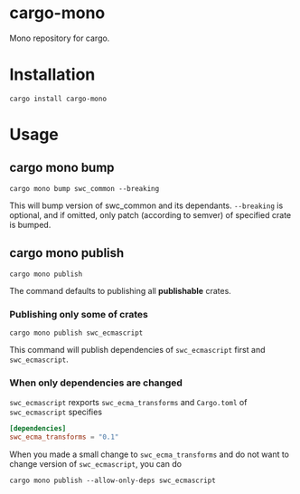 # cargo-mono

Mono repository for cargo.

# Installation

```
cargo install cargo-mono
```

# Usage 

## cargo mono bump

```
cargo mono bump swc_common --breaking
```

This will bump version of swc_common and its dependants.
`--breaking` is optional, and if omitted, only patch (according to semver) of specified crate is bumped.


## cargo mono publish

```
cargo mono publish
```

The command defaults to publishing all **publishable** crates.


### Publishing only some of crates

```
cargo mono publish swc_ecmascript
```

This command will publish dependencies of `swc_ecmascript` first and `swc_ecmascript`.


### When only dependencies are changed

`swc_ecmascript` rexports `swc_ecma_transforms` and `Cargo.toml` of `swc_ecmascript` specifies

```toml
[dependencies]
swc_ecma_transforms = "0.1"
```

When you made a small change to `swc_ecma_transforms` and do not want to change version of `swc_ecmascript`, you can do

```
cargo mono publish --allow-only-deps swc_ecmascript
```